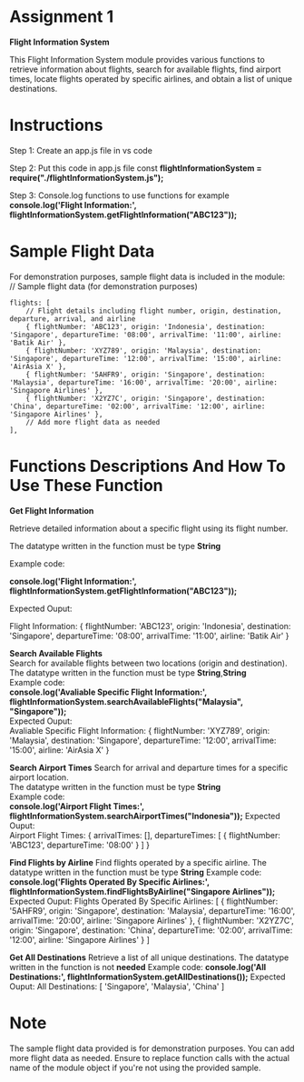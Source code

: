 # Assignment 1

**Flight Information System**  

This Flight Information System module provides various functions to retrieve information about flights, search for available flights, find airport times, locate flights operated by specific airlines, and obtain a list of unique destinations.

# Instructions
Step 1: Create an app.js file in vs code  

Step 2: Put this code in app.js file const **flightInformationSystem = require("./flightInformationSystem.js");**  

Step 3: Console.log functions to use functions for example 
**console.log('Flight Information:', flightInformationSystem.getFlightInformation("ABC123"));** 

# **Sample Flight Data**  
For demonstration purposes, sample flight data is included in the module:  
 // Sample flight data (for demonstration purposes)
 
    flights: [
        // Flight details including flight number, origin, destination, departure, arrival, and airline
        { flightNumber: 'ABC123', origin: 'Indonesia', destination: 'Singapore', departureTime: '08:00', arrivalTime: '11:00', airline: 'Batik Air' },
        { flightNumber: 'XYZ789', origin: 'Malaysia', destination: 'Singapore', departureTime: '12:00', arrivalTime: '15:00', airline: 'AirAsia X' },
        { flightNumber: '5AHFR9', origin: 'Singapore', destination: 'Malaysia', departureTime: '16:00', arrivalTime: '20:00', airline: 'Singapore Airlines' },
        { flightNumber: 'X2YZ7C', origin: 'Singapore', destination: 'China', departureTime: '02:00', arrivalTime: '12:00', airline: 'Singapore Airlines' },
        // Add more flight data as needed
    ],
    
# Functions Descriptions And How To Use These Function    
**Get Flight Information**  

Retrieve detailed information about a specific flight using its flight number.  

The datatype written in the function must be type **String**  

Example code:  

**console.log('Flight Information:', flightInformationSystem.getFlightInformation("ABC123"));**  

Expected Ouput:  

Flight Information: {
  flightNumber: 'ABC123',
  origin: 'Indonesia',
  destination: 'Singapore',
  departureTime: '08:00',
  arrivalTime: '11:00',
  airline: 'Batik Air'
}

**Search Available Flights**  
Search for available flights between two locations (origin and destination).  
The datatype written in the function must be type **String**,**String**  
Example code:  
**console.log('Avaliable Specific Flight Information:', flightInformationSystem.searchAvailableFlights("Malaysia", "Singapore"));**  
Expected Ouput:  
Avaliable Specific Flight Information: {
  flightNumber: 'XYZ789',
  origin: 'Malaysia',
  destination: 'Singapore',
  departureTime: '12:00',
  arrivalTime: '15:00',
  airline: 'AirAsia X'
}

**Search Airport Times**
Search for arrival and departure times for a specific airport location.  
The datatype written in the function must be type **String**  
Example code:  
**console.log('Airport Flight Times:', flightInformationSystem.searchAirportTimes("Indonesia"));**
Expected Ouput:  
Airport Flight Times: {
  arrivalTimes: [],
  departureTimes: [ { flightNumber: 'ABC123', departureTime: '08:00' } ]
}

**Find Flights by Airline**
Find flights operated by a specific airline.
The datatype written in the function must be type **String**
Example code:
**console.log('Flights Operated By Specific Airlines:', flightInformationSystem.findFlightsByAirline("Singapore Airlines"));**
Expected Ouput:
Flights Operated By Specific Airlines: [
  {
    flightNumber: '5AHFR9',
    origin: 'Singapore',
    destination: 'Malaysia',
    departureTime: '16:00',
    arrivalTime: '20:00',
    airline: 'Singapore Airlines'
  },
  {
    flightNumber: 'X2YZ7C',
    origin: 'Singapore',
    destination: 'China',
    departureTime: '02:00',
    arrivalTime: '12:00',
    airline: 'Singapore Airlines'
  }
]

**Get All Destinations**
Retrieve a list of all unique destinations.
The datatype written in the function is not **needed**
Example code:
**console.log('All Destinations:', flightInformationSystem.getAllDestinations());**
Expected Ouput:
All Destinations: [ 'Singapore', 'Malaysia', 'China' ]

# Note
The sample flight data provided is for demonstration purposes. You can add more flight data as needed.
Ensure to replace function calls with the actual name of the module object if you're not using the provided sample.
